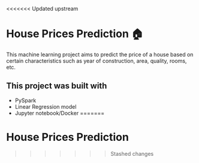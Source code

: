 <<<<<<< Updated upstream
# House Prices Prediction 🏠

This machine learning project aims to predict the price of a house based on certain characteristics such as year of construction, area, quality, rooms, etc.

## This project was built with 
- PySpark
- Linear Regression model
- Jupyter notebook/Docker
=======
# House Prices Prediction
>>>>>>> Stashed changes
